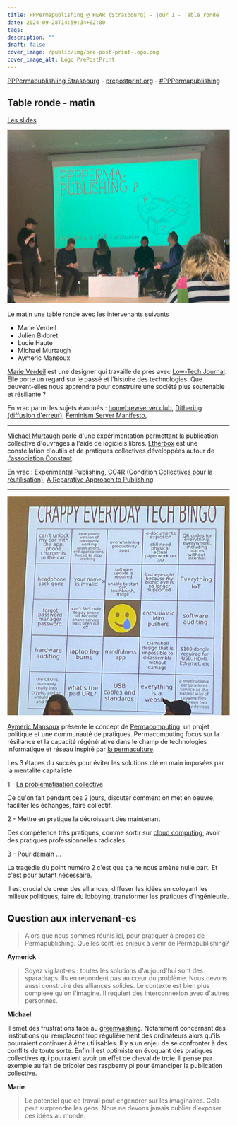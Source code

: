 ```yaml
---
title: PPPermapublishing @ HEAR (Strasbourg) - jour 1 - Table ronde
date: 2024-09-28T14:59:34+02:00
tags: 
description: ""
draft: false
cover_image: /public/img/pre-post-print-logo.png
cover_image_alt: Logo PrePostPrint
---
```

[PPPermabublishiing Strasbourg](https://pouet.chapril.org/@prepostprint@post.lurk.org/113214495560311763)  - [prepostprint.org](https://prepostprint.org/) - [#PPPermapublishing](https://pouet.chapril.org/tags/PPPermapublishing)
## Table ronde - matin

[Les slides](https://prepostprint.org/ppppermapublishing/)

![Photo du panel de la table ronde. Le logo de PrePostPrint est projeté à l'écran. Le titre de la table ronde est : PPPPermapublishing ?](/public/img/pppermapublishing-strasbourg-2024-panel.png)

Le matin une table ronde avec les intervenants suivants

- Marie Verdeil
- Julien Bidoret
- Lucie Haute
- Michael Murtaugh
- Aymeric Mansoux

[Marie Verdeil](https://verdeil.net/) est une designer qui travaille de près avec [Low-Tech Journal](https://solar.lowtechmagazine.com/fr/). Elle porte un regard sur le passé et l'histoire des technologies. Que peuvent-elles nous apprendre pour construire une société plus soutenable et résiliante ?

En vrac parmi les sujets évoqués : [homebrewserver.club](https://homebrewserver.club/), [Dithering (diffusion d'erreur)](https://fr.wikipedia.org/wiki/Diffusion_d%27erreur), [Feminism Server Manifesto](https://areyoubeingserved.constantvzw.org/Summit_afterlife.xhtml), 

---

[Michael Murtaugh](https://automatist.org/) parle d'une expérimentation permettant la publication collective d'ouvrages à l'aide de logiciels libres. [Etherbox](https://networksofonesown.constantvzw.org/etherbox/manual.html) est une constellation d'outils et de pratiques collectives développées autour de [l'association Constant](https://constantvzw.org/site/-About-Constant-7-.html).

En vrac : [Experimental Publishing](https://xpub.nl/),  [CC4R (Condition Collectives pour la réutilisation)](https://constantvzw.org/wefts/cc4r.fr.html), [A Reparative Approach to Publishing](https://march.international/a-reparative-approach-to-publishing/)

---

![Un bingo de 5 cases sur 5 avec un smiley qui pleure au centre. Il est entouré de phrases telles que :”votre nom est invalide“, ”quelle est l’adresse du pad?“, ”câbles USB et standards“, ”J‘ai oublié le mot de passe du gestionnaire de mots de passe”...](/public/img/pppermapublishing-jour-1-panel-crappy-everyday-tech-bingo.png)

[Aymeric Mansoux](https://bleu255.com/~aymeric/) présente le concept de [Permacomputing](https://permacomputing.net/), un projet politique et une communauté de pratiques. 
Permacomputing focus sur la résiliance et la capacité régénérative dans le champ de technologies informatique et réseau inspiré par [la permaculture](https://fr.wikipedia.org/wiki/Permaculture).

Les 3 étapes du succès pour éviter les solutions clé en main imposées par la mentalité capitaliste.

1 - [La problématisation collective](https://permacomputing.net/Communities/)

Ce qu'on fait pendant ces 2 jours, discuter comment on met en oeuvre, faciliter les échanges, faire collectif.

2 - Mettre en pratique la décroissant dès maintenant

Des compétence très pratiques, comme sortir sur [cloud computing](https://fr.wikipedia.org/wiki/Cloud_computing), avoir des pratiques professionnelles radicales.

3 - Pour demain …

La tragédie du point numéro 2 c'est que ça ne nous amène nulle part.
Et c'est pour autant nécessaire.

Il est crucial de créer des alliances, diffuser les idées en cotoyant les milieux politiques, faire du lobbying, transformer les pratiques d'ingénieurie.

## Question aux intervenant-es

> Alors que nous sommes réunis ici, pour pratiquer à propos de Permapublishing. Quelles sont les enjeux à venir de Permapublishing?

**Aymerick**

> Soyez vigilant-es : toutes les solutions d'aujourd'hui sont des sparadraps. Ils en répondent pas au cœur du problème. Nous devons aussi construire des alliances solides. Le contexte est bien plus complexe qu'on l'imagine. Il requiert des interconnexion avec d'autres personnes.

**Michael**

Il emet des frustrations face au [greenwashing](https://fr.wikipedia.org/wiki/Greenwashing). Notamment concernant des institutions qui remplacent trop régulièrement des ordinateurs alors qu'ils pourraient continuer à être utilisables. Il y a un enjeu de se confronter à des conflits de toute sorte. Enfin il est optimiste en évoquant des pratiques collectives qui pourraient avoir un effet de cheval de troie. Il pense par exemple au fait de bricoler ces raspberry pi pour émanciper la publication collective.

**Marie**

> Le potentiel que ce travail peut engendrer sur les imaginaires. Cela peut surprendre les gens. Nous ne devons jamais oublier d'exposer ces idées au monde.

